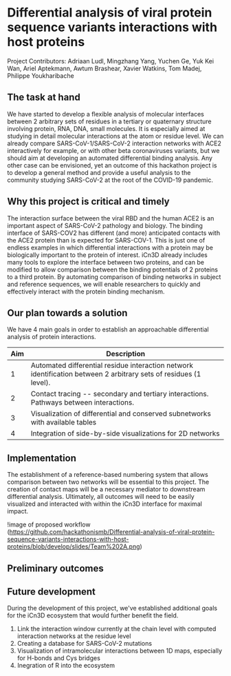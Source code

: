# Differential analysis of viral protein sequence variants interactions with host proteins 

Project Contributors: Adriaan Ludl, Mingzhang Yang, Yuchen Ge, Yuk Kei Wan, Ariel Aptekmann, Awtum Brashear, Xavier Watkins, Tom Madej, Philippe Youkharibache

## The task at hand

We have started to develop a flexible analysis of molecular interfaces between 2 arbitrary sets of residues in a tertiary or quaternary structure involving protein, RNA, DNA, small molecules.  It is especially aimed at studying in detail molecular interactions at the atom or residue level.  We can already compare SARS-CoV-1/SARS-CoV-2 interaction networks with ACE2 interactively  for example, or with other beta coronaviruses variants, but we should aim at developing an automated differential binding analysis.   Any other case can be envisioned, yet an outcome of this hackathon project is to develop a general method and provide a useful analysis to the community studying SARS-CoV-2 at the root of the COVID-19 pandemic.


## Why this project is critical and timely

The interaction surface between the viral RBD and the human ACE2 is an important aspect of SARS-CoV-2 pathology and biology. The binding interface of SARS-COV2 has different (and more) anticipated contacts with the ACE2 protein than is expected for SARS-COV-1. This is just one of endless examples in which differential interactions with a protein may be biologically important to the protein of interest. iCn3D already includes many tools to explore the interface between two proteins, and can be modified to allow comparison between the binding potentials of 2 proteins to a third protein. By automating comparison of binding networks in subject and reference sequences, we will enable researchers to quickly and effectively interact with the protein binding mechanism. 

## Our plan towards a solution

We have 4 main goals in order to establish an approachable differential analysis of protein interactions. 

| Aim  | Description |
| ------------- | ------------- |
| 1  | Automated differential residue interaction network identification between 2 arbitrary sets of residues (1 level).   |
| 2  | Contact tracing -- secondary and tertiary interactions. Pathways between interactions.  |
| 3  | Visualization of differential and conserved subnetworks with available tables  |
| 4  | Integration of side-by-side visualizations for 2D networks |

## Implementation

The establishment of a reference-based numbering system that allows comparison between two networks will be essential to this project. 
The creation of contact maps will be a necessary mediator to downstream differential analysis. 
Ultimately, all outcomes will need to be easily visualized and interacted with within the iCn3D interface for maximal impact. 

!image of proposed workflow
(https://github.com/hackathonismb/Differential-analysis-of-viral-protein-sequence-variants-interactions-with-host-proteins/blob/develop/slides/Team%202A.png)

## Preliminary outcomes


## Future development

During the development of this project, we've established additional goals for the iCn3D ecosystem that would further benefit the field. 
1. Link the interaction window currently at the chain level with computed interaction networks at the residue level
2. Creating a database for SARS-CoV-2 mutations
3. Visualization of intramolecular interactions between 1D maps, especially for H-bonds and Cys bridges
4. Inegration of R into the ecosystem 
